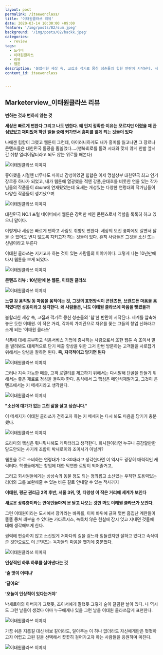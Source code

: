 ```yaml
---
layout: post
permalink: /itaewonclass/
title: '이태원클라쓰 리뷰'
date: 2020-03-14 10:30:00 +09:00
feature: '/img/posts/02/sum.jpeg'
background: '/img/posts/02/backk.jpeg'
categories:
  - review
tags:
  - 드라마
  - 이태원클라쓰
  - 리뷰
  - 웹툰
description: '불합리한 세상 속, 고집과 객기로 뭉친 청춘들의 힙한 반란이 시작된다. 세계를 압축해 놓은 듯한 이태원. 이 작은 거리, 각자의 가치관으로 자유를 쫓는 그들의 창업 신화, 이태원 클라쓰'
content_id: itaewonclass


---
```


## Marketerview_이태원클라쓰 리뷰

**변하는 것과 변하지 않는 것** 



**세상은 빠르게 변한다 그리고 나도 변한다. 왜 인지 정확한 이유는 모르지만 어렸을 때 관심있었고 재미있어 하던 일들 중에 커가면서 흥미를 잃게 되는 것들이 있다**

나에겐 힙합이 그랬고 웹툰이 그런데, 아이러니하게도 내가 흥미를 잃고나면 그 장르나 콘텐츠들은 대한민국 돌풍을 휩쓸었다....(행복회로를 돌려 시대와 맞지 않게 한발 앞서간 취향 얼리어답터라고 되도 않는 위로를 해본다)

![이태원클라쓰 이미지](/img/posts/02/1.jpg)

좋아했을 시절엔 너무나도 마이너 감성이였던 힙합은 이제 명실상부 대한민국 최고 인기 장르중 하나가 되었고, 내가 웹툰에 열광했을 적엔 강풀,윤태호를 비롯한 연륜 있는 작가님들의 작품들이 daum에 연재됬었는데 요새는 개성있는 다양한 연령대의 작가님들이 다양한 작품들이 생겨났으며 

![이태원클라쓰 이미지](/img/posts/02/2.jpg)

대한민국 NO.1 포털 네이버에서 웹툰은 강력한 메인 콘텐츠로서 역할을 톡톡히 하고 있으니 말이다.  

이렇게나 세상은 빠르게 변하고 사람도 취향도 변한다. 세상의 모진 풍파에도 살면서 닳을 순 있어도 변치 않도록 지키고자 하는 것들이 있다. 흔히 사람들은 그것을 소신 또는 신념이라고 부른다 

이태원 클라쓰는 지키고자 하는 것이 있는 사람들의 이야기이다. 그렇게 나는 10년만에 다시 웹툰을 보게 되었다. 

![이태원클라쓰 이미지](/img/posts/02/title.png)

**콘텐츠 리뷰 : 10년만에 본 웹툰, 이태원 클라쓰**

![이태원클라쓰 이미지](/img/posts/02/a.jpeg)

**느낄 감 움직일 동 마음을 움직이는 것, 그것의 표현방식이 콘텐츠든, 브랜드든 마음을 움직였다면 성공이라고 생각한다. 왜 사람들은, 나도 이태원 클라쓰에 마음을 뺏겼을까**

불합리한 세상 속, 고집과 객기로 뭉친 청춘들의 '힙'한 반란이 시작된다. 세계를 압축해 놓은 듯한 이태원. 이 작은 거리, 각자의 가치관으로 자유를 쫓는 그들의 창업 신화라고 소개 되는 ‘이태원 클라쓰’ 

식품에 대해 공부하고 식음서비스 기업에 종사하는 사람으로서 또한 웹툰 속 조이서 말을 빌려봐도 대체적으로 단기 매출 향상을 위한 그저 한번 방문하는 고객들을 사로잡기 위해서는 양념을 잘하면 된다. **즉, 자극적이고 당기면 된다**

![이태원클라쓰 이미지](/img/posts/02/f.jpeg)

그러나 지속 가능한 매출, 고객 로열티를 제고하기 위해서는 다시말해 단골을 만들기 위해서는 좋은 재료로 정성을 들여야 한다. 음식에서 그 핵심은 메인식재일거고, 그것이 콘텐츠에서는 키 메세지라고 생각한다. 

![이태원클라쓰 이미지](/img/posts/02/g.jpeg)

**"소신에 대가가 없는 그런 삶을 살고 싶습니다."** 

이 메세지가 이태원 클라쓰가 전하고자 하는 키 메세지는 다시 봐도 마음을 당기기 충분했다. 

![이태원클라쓰 이미지](/img/posts/02/b.jpeg)

드라마의 핵심은 뭐니뭐니해도 캐릭터라고 생각한다. 회사원이라면 누구나 공감할만한 말도안되는 사기캐 조합이 박새로이와 조이서가 아닐까? 

웹툰을 주로 소비하는 연령대가 10-30대라고 생각한다면 이 역시도 굉장히 매력적인 캐릭터다. 학생들에게는 창업에 대한 막연한 로망이 되어줄거고, 

그리고 회사원들에게는 상상속의 동물 정도 되는 정의롭고 소신있는 우직한 포용력있는 리더와 그를 보완해줄 수 있는 바른 길로 안내할 수 있는 책사까지 



**이태원, 평균 권리금 2억 후반, 서울 3위, 멋, 다양성 이 작은 거리에 세계가 보인다**

**새로운 상류층이라는 연예인들마저 문 닫고 나오는 것만 봐도 이태원 클라쓰가 보인다.**

그런 이태원이라는 도시에서 장가라는 바위를, 이미 바위에 긁혀 몇번 흠집난 계란들이 똘똘 뭉쳐 깨부술 수 있다는 카타르시스, 녹록치 않은 현실에 잠시 잊고 지내던 것들에 대해 생각해보게 한다. 

권력에 편승하지 않고 소신있게 저마다의 길을 걷느라 힘들겠지만 잘하고 있다고 속삭여준 것만으로도 이 콘텐츠는 독자들의 마음을 뺏기에 충분했다. 

![이태원클라쓰 이미지](/img/posts/02/c.jpeg)

**인상적인 하루 하루를 살아낸다는 것**

**‘술 맛이 어떠냐’**

**‘달아요’**

**‘오늘이 인상적이 었다는거야’**



박새로이의 아버지가 그랫듯, 조이서에게 말했듯 그렇게 술이 달콤한 날이 있다.  나 역시도 그런 날들이 생겼다 아마 누구에게나 있을 그런 날을 이태원 클라쓰답게 표현한다. 

![이태원클라쓰 이미지](/img/posts/02/i.jpeg)

가끔 쉬운 지름길 대신 바보 같더라도, 알아주는 이 하나 없더라도 자신에게만은 떳떳하고자 어렵고 고된 길을 선택해서 꿋꿋히 걸어가고자 하는 사람들을 응원하며 마친다. 

![이태원클라쓰 이미지](/img/posts/02/e.jpeg)
